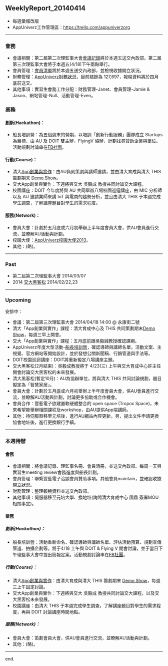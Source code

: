 ## WeeklyReport_20140414

* 每週彙報改版
* AppUniverz工作管理區：https://trello.com/appuniverzorg

----------------------------
### 會務
* 會議相關：第二屆第二次理監事大會[會議記錄](https://drive.google.com/file/d/0Byfxakd_Uoa5cG9KMWt5dXhVbDA/edit?usp=sharing)將於本週五送交內政部。第二屆第三次理監事大會將于本週五(4/18)下午兩點舉行。
* 會員管理：[會員清單](https://docs.google.com/spreadsheet/ccc?key=0Aq7L8Y46XVAVdHRlWHNPLUdtU1pyR0kyaXdGX2JpRkE&usp=sharing)將於本週五送交內政部，並檢視收據開立狀況。
* 財務管理：[AppUniverz財務狀況](http://bit.ly/AU-Finance)，目前結餘為 127,697，報稅資料將於四月底前送交。
* 其他事項：實習生會務工作分配：財務管理-Janet、會員管理-Jamie & Jason、網站管理-Null、活動管理-Even。

### 業務

#### 創新(Hackathon)：
* 船長培訓營：為五個週末的營期，以培訓「創新行動服務」團隊成立 Startups 為目標，由 AU 及 DOIT 雙主辦，FlyingV 協辦，計劃找尋贊助企業與單位。活動規劃討論串在[FB社團](https://www.facebook.com/groups/620587151369113/)。

#### 行動(Course)：
* 清大[App創業與實作](https://drive.google.com/folderview?id=0Byfxakd_Uoa5Rmctd3BMSVFCTjg&usp=sharing)：由AU負則策劃與講師邀請，並由清大育成與清大 THIS 籌劃期末 [Demo Show](https://github.com/AppUniverz/AppUniverz_WeeklyReport_2014/blob/master/WeeklyReport_20140407.md)。
* 交大App創業與實作：下週將與交大 吳毅成 教授共同討論交大課程。
* 校園講座：DOIT 今年度將與 AU 共同舉辦八場校園巡迴講座，由 MIC 分析師以及 AU 邀請業師來講 IoT 與電商的趨勢分析，並且由清大 THIS 于本週完成學生調查，了解講座題目對學生的需求程度。

#### 服務(Network)：
* 會員大會：計劃於五月底或六月初舉辦上半年度會員大會，供AU會員進行交流，並瞭解AU活動與計劃。
* 校園大使：[AppUniverz校園大使2013](https://aucampus2013.hackpad.com/)。
* 其他：(略)。

----------------------------
### Past

* 第二屆第二次理監事大會 2014/03/07 
* 2014 [交大黑客松](http://www.bnext.com.tw/article/view/id/31227) 2014/02/22,23

----------------------------
### Upcoming 

安排中：

* 會議：第二屆第三次理監事大會 2014/04/18  14:00 @ 永康街二號
* 清大「App創業與實作」課程：清大育成中心及 THIS 共同策劃期末[Demo Show](https://github.com/AppUniverz/AppUniverz_WeeklyReport_2014/blob/master/WeeklyReport_20140407.md)，每週三早上開會。
* 交大「App創業與實作」課程：五月底前跟吳毅誠教授確認課綱。
* AppUniverz年度大型活動-[船長培訓營](https://drive.google.com/folderview?id=0B67L8Y46XVAVZ3BrZnNYZHowZU0&usp=sharing)，確認導師與講師名單，活動文案、主視覺、官方網站等開始設計，並於發想公關新聞稿、行銷管道與手法等。
* DOIT校園巡迴講座：DOIT將重新擬定八場講座主題。
* 交大黑客松(2月結束)：吳毅成教授將于 4/23(三) 上午與交大育成中心許主任開會討論交大黑客松的未來發展。
* 清大黑客松(暫定10月)：AU為協辦單位，將與清大 THIS 共同討論規劃，題目擬定為「智慧家居」。
* 會員大會：計劃於五月底或六月初舉辦上半年度會員大會，供AU會員進行交流，並瞭解AU活動與計劃，討論更多協助或合作機會。
* 會員合作：豐藝電子欲建置軟硬體整合的 open space (Tropox Space)，未來希望能舉辦相關課程及workshop，由AU提供App端講師。
* 其他：待伺服器移至元培後，進行AU網站內容更新。另，提出文件申請更換協會地址後，進行更換銀行手續。

----------------------------
### 本週待辦

#### 會務
* 會議相關：將會議記錄、理監事名冊、會員清冊，並送交內政部。每周一天與實習生meeting review會務進度與船長計劃。
* 會員管理：聯繫豐藝電子洽談會員贊助事項。其他會員maintain，並確認收據開立狀況。
* 財務管理：整理報稅資料並送交內政部。
* 其他事項：伺服器移至元培大學、換地址(詢問清大育成中心 國鼎 簽署MOU相關事宜)。


#### 業務

##### 創新(Hackathon)：
* 船長培訓營：活動重新命名、確認導師與講師名單、評估活動預算、規劃宣傳管道、拍攝企劃等。將于4/18 上午與 DOIT & Flying V 開會討論，並于當日下午理監事大會中提出簡報定案。活動規劃討論串在[FB社團](https://www.facebook.com/groups/620587151369113/)。

##### 行動(Course)：
* 清大[App創業與實作](https://drive.google.com/folderview?id=0Byfxakd_Uoa5Rmctd3BMSVFCTjg&usp=sharing)：由清大育成與清大 THIS 籌劃期末 [Demo Show](https://github.com/AppUniverz/AppUniverz_WeeklyReport_2014/blob/master/WeeklyReport_20140407.md)，每週三上午固定討論。
* 交大App創業與實作：下週將與交大 吳毅成 教授共同討論交大課程，以及交大黑客松未來發展。
* 校園講座：由清大 THIS 于本週完成學生調查，了解講座題目對學生的需求程度，再與 DOIT 討論講座時間地點。

##### 服務(Network)：
* 會員大會：策劃會員大會，供AU會員進行交流，並瞭解AU活動與計劃。
* 其他：(略)。

----------------------------
end.
